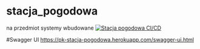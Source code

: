 # stacja_pogodowa
na przedmiot systemy wbudowane
[![Stacja pogodowa CI/CD](https://github.com/amkrosa/stacja_pogodowa/actions/workflows/maven.yml/badge.svg?branch=master)](https://github.com/amkrosa/stacja_pogodowa/actions/workflows/maven.yml)

#Swagger UI
https://pk-stacja-pogodowa.herokuapp.com/swagger-ui.html
